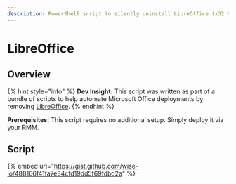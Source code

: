 ```yaml
---
description: PowerShell script to silently uninstall LibreOffice (x32 & x64).
---
```


# LibreOffice

## Overview

{% hint style="info" %}
**Dev Insight:** This script was written as part of a bundle of scripts to help automate Microsoft Office deployments by removing [LibreOffice](https://www.libreoffice.org).
{% endhint %}

**Prerequisites:** This script requires no additional setup. Simply deploy it via your RMM.

## Script

{% embed url="https://gist.github.com/wise-io/488166f41fa7e34cfd19dd5f69fdbd2a" %}
